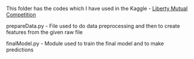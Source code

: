 This folder has the codes which I have used in the Kaggle - [Liberty Mutual Competition](http://www.kaggle.com/c/liberty-mutual-fire-peril)

prepareData.py - File used to do data preprocessing and then to create features from the given raw file

finalModel.py - Module used to train the final model and to make predictions 
